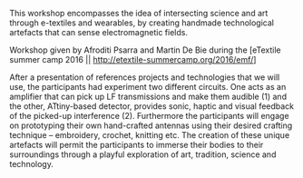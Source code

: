 This workshop encompasses the idea of intersecting science and art through e-textiles and wearables, by creating handmade technological artefacts that can sense electromagnetic fields.

Workshop given by Afroditi Psarra and Martin De Bie during the [eTextile summer camp 2016 || http://etextile-summercamp.org/2016/emf/]


After a  presentation of references projects and technologies that we will use, the participants had experiment two different circuits. 
One acts as an amplifier that can pick up LF transmissions and make them audible (1) and the other, ATtiny-based detector, provides sonic, haptic and visual feedback of the picked-up interference (2). 
Furthermore the participants will engage on prototyping their own hand-crafted antennas using their desired crafting technique – embroidery, crochet, knitting etc. 
The creation of these unique artefacts will permit the participants to immerse their bodies to their surroundings through a playful exploration of art, tradition, science and technology. 
